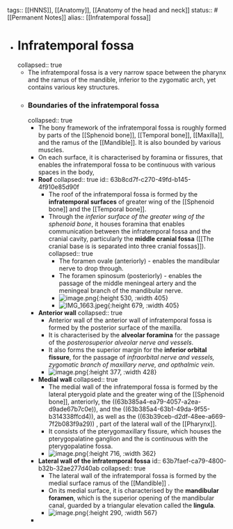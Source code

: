 tags:: [[HNNS]], [[Anatomy]], [[Anatomy of the head and neck]] 
status:: #[[Permanent Notes]]
alias:: [[Infratemporal fossa]]

- # Infratemporal fossa
  collapsed:: true
	- The infratemporal fossa is a very narrow space between the pharynx and the ramus of the mandible, inferior to the zygomatic arch, yet contains various key structures.
	- ### Boundaries of the infratemporal fossa
	  collapsed:: true
		- The bony framework of the infratemporal fossa is roughly formed by parts of the [[Sphenoid bone]], [[Temporal bone]], [[Maxilla]], and the ramus of the [[Mandible]]. It is also bounded by various muscles.
		- On each surface, it is characterised by foramina or fissures, that enables the infratemporal fossa to be continuous with various spaces in the body,
		- **Roof**
		  collapsed:: true
		  id:: 63b8cd7f-c270-49fd-b145-4f910e85d90f
			- The roof of the infratemporal fossa is formed by the **infratemporal surfaces** of greater wing of the [[Sphenoid bone]] and the [[Temporal bone]].
			- Through the *inferior surface of the greater wing of the sphenoid bone*, it houses foramina that enables communication between the infratemporal fossa and the cranial cavity, particularly the **middle cranial fossa** ([[The cranial base is is separated into three cranial fossas]]).
			  collapsed:: true
				- The foramen ovale (anteriorly) - enables the mandibular nerve to drop through.
				- The foramen spinosum (posteriorly) - enables the passage of the middle meningeal artery and the meningeal branch of the mandibular nerve.
				- ![image.png](../assets/image_1673001068218_0.png){:height 530, :width 405}
				- ![IMG_1663.jpeg](../assets/IMG_1663_1673001093559_0.jpeg){:height 679, :width 405}
		- **Anterior wall**
		  collapsed:: true
			- Anterior wall of the anterior wall of infratemporal fossa is formed by the posterior surface of the maxilla.
			- It is characterised by the **alveolar foramina** for the passage of the *posterosuperior alveolar nerve and vessels*.
			- It also forms the superior margin for the **inferior orbital fissure**, for the passage of *infraorbital nerve and vessels, zygomatic branch of maxillary nerve, and opthalmic vein*.
			- ![image.png](../assets/image_1673001347329_0.png){:height 377, :width 428}
		- **Medial wall**
		  collapsed:: true
			- The medial wall of the infratemporal fossa is formed by the lateral pterygoid plate and the greater wing of the [[Sphenoid bone]], anteriorly, the ((63b385a4-ea79-4057-a2ea-d9ade67b7c0e)), and the ((63b385a4-63b1-49da-9f55-b314338ffcd4)), as well as the ((63b39ceb-d2df-48ee-a669-7f2b083f9a29)) , part of the lateral wall of the [[Pharynx]].
			- It consists of the pterygomaxillary fissure, which houses the pterygopalatine ganglion and the is continuous with the pterygopalatine fossa.
			- ![image.png](../assets/image_1673001554567_0.png){:height 716, :width 362}
		- **Lateral wall of the infratemporal fossa**
		  id:: 63b7faef-ca79-4800-b32b-32ae277d40ab
		  collapsed:: true
			- The lateral wall of the infratemporal fossa is formed by the medial surface ramus of the [[Mandible]] .
			- On its medial surface, it is characterised by the **mandibular foramen**, which is the superior opening of the mandibular canal, guarded by a triangular elevation called the **lingula**.
			- ![image.png](../assets/image_1673001914294_0.png){:height 290, :width 567}
		-